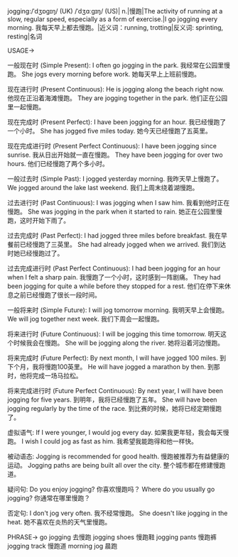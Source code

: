 jogging:/ˈdʒɒɡɪŋ/ (UK) /ˈdʒɑːɡɪŋ/ (US)| n.|慢跑|The activity of running at a slow, regular speed, especially as a form of exercise.|I go jogging every morning. 我每天早上都去慢跑。|近义词：running, trotting|反义词: sprinting, resting|名词

USAGE->

一般现在时 (Simple Present):
I often go jogging in the park. 我经常在公园里慢跑。
She jogs every morning before work. 她每天早上上班前慢跑。

现在进行时 (Present Continuous):
He is jogging along the beach right now. 他现在正沿着海滩慢跑。
They are jogging together in the park. 他们正在公园里一起慢跑。

现在完成时 (Present Perfect):
I have been jogging for an hour. 我已经慢跑了一个小时。
She has jogged five miles today. 她今天已经慢跑了五英里。

现在完成进行时 (Present Perfect Continuous):
I have been jogging since sunrise. 我从日出开始就一直在慢跑。
They have been jogging for over two hours. 他们已经慢跑了两个多小时。

一般过去时 (Simple Past):
I jogged yesterday morning. 我昨天早上慢跑了。
We jogged around the lake last weekend. 我们上周末绕着湖慢跑。

过去进行时 (Past Continuous):
I was jogging when I saw him. 我看到他时正在慢跑。
She was jogging in the park when it started to rain.  她正在公园里慢跑，这时开始下雨了。

过去完成时 (Past Perfect):
I had jogged three miles before breakfast. 我在早餐前已经慢跑了三英里。
She had already jogged when we arrived. 我们到达时她已经慢跑过了。

过去完成进行时 (Past Perfect Continuous):
I had been jogging for an hour when I felt a sharp pain. 我慢跑了一个小时，这时感到一阵剧痛。
They had been jogging for quite a while before they stopped for a rest. 他们在停下来休息之前已经慢跑了很长一段时间。


一般将来时 (Simple Future):
I will jog tomorrow morning. 我明天早上会慢跑。
We will jog together next week. 我们下周会一起慢跑。

将来进行时 (Future Continuous):
I will be jogging this time tomorrow. 明天这个时候我会在慢跑。
She will be jogging along the river. 她将沿着河边慢跑。

将来完成时 (Future Perfect):
By next month, I will have jogged 100 miles. 到下个月，我将慢跑100英里。
He will have jogged a marathon by then. 到那时，他将完成一场马拉松。

将来完成进行时 (Future Perfect Continuous):
By next year, I will have been jogging for five years. 到明年，我将已经慢跑了五年。
She will have been jogging regularly by the time of the race. 到比赛的时候，她将已经定期慢跑了。



虚拟语气:
If I were younger, I would jog every day. 如果我更年轻，我会每天慢跑。
I wish I could jog as fast as him. 我希望我能跑得和他一样快。


被动语态:
Jogging is recommended for good health. 慢跑被推荐为有益健康的运动。
Jogging paths are being built all over the city. 整个城市都在修建慢跑道。


疑问句:
Do you enjoy jogging? 你喜欢慢跑吗？
Where do you usually go jogging? 你通常在哪里慢跑？


否定句:
I don't jog very often. 我不经常慢跑。
She doesn't like jogging in the heat. 她不喜欢在炎热的天气里慢跑。



PHRASE->
go jogging 去慢跑
jogging shoes 慢跑鞋
jogging pants 慢跑裤
jogging track 慢跑道
morning jog  晨跑
